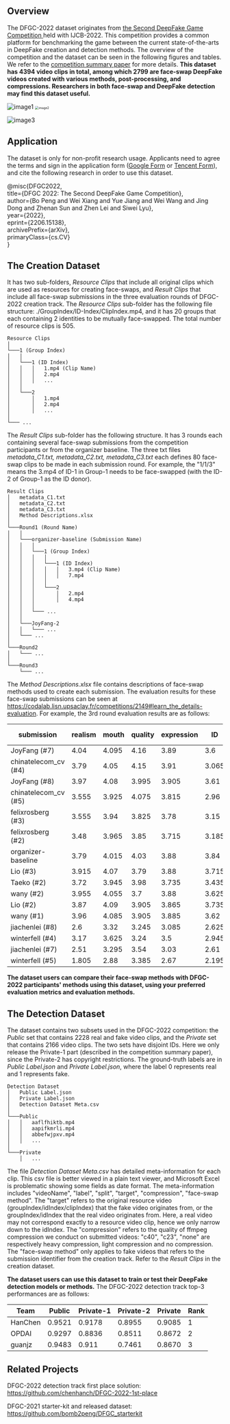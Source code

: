 ## Overview
The DFGC-2022 dataset originates from [the Second DeepFake Game Competition ](https://codalab.lisn.upsaclay.fr/competitions/2149#learn_the_details-overview) held with IJCB-2022. This competition provides a common platform for benchmarking the game between the current state-of-the-arts in DeepFake creation and detection methods. The overview of the competition and the dataset can be seen in the following figures and tables. We refer to the [competition summary paper](https://arxiv.org/abs/2206.15138) for more details. **This dataset has 4394 video clips in total, among which 2799 are face-swap DeepFake videos created with various methods, post-processing, and compressions. Researchers in both face-swap and DeepFake detection may find this dataset useful.** 

![image1](./figs/workflow.png)
<img src="./figs/dataset.png" alt="image2" style="zoom:50%;" />

![image3](./figs/demo.png)

## Application

The dataset is only for non-profit research usage. Applicants need to agree the terms and sign in the application form ([Google Form](https://forms.gle/kEQD6Q3AxLnXzxRR8) or [Tencent Form](https://wj.qq.com/s2/10464423/105d/)), and cite the following research in order to use this dataset.

@misc{DFGC2022,  
      title={DFGC 2022: The Second DeepFake Game Competition},   
      author={Bo Peng and Wei Xiang and Yue Jiang and Wei Wang and Jing Dong and Zhenan Sun and Zhen Lei and Siwei Lyu},  
      year={2022},  
      eprint={2206.15138},  
      archivePrefix={arXiv},  
      primaryClass={cs.CV}  
}

## The Creation Dataset

It has two sub-folders, *Resource Clips* that include all original clips which are used as resources for creating face-swaps, and *Result Clips* that include all face-swap submissions in the three evaluation rounds of DFGC-2022 creation track.
The *Resource Clips* sub-folder has the following file structure:  ./GroupIndex/ID-Index/ClipIndex.mp4, and it has 20 groups that each containing 2 identities to be mutually face-swapped. The total number of resource clips is 505.

```
Resource Clips  
│
└───1 (Group Index)
│   │
│   └───1 (ID Index)
│   │   │   1.mp4 (Clip Name)
│   │   │   2.mp4
│   │   │   ...
│   │
│   └───2
│       │   1.mp4
│       │   2.mp4
│       │   ...
│   
└─── ...
```

The *Result Clips* sub-folder has the following structure. It has 3 rounds each containing several face-swap submissions from the competition participants or from the organizer baseline. The three txt files *metadata_C1.txt, metadata_C2.txt, metadata_C3.txt* each defines 80 face-swap clips to be made in each submission round. For example, the "1/1/3" means the 3.mp4 of ID-1 in Group-1 needs to be face-swapped (with the ID-2 of Group-1 as the ID donor). 
```
Result Clips  
│   metadata_C1.txt
│   metadata_C2.txt
│   metadata_C3.txt
│   Method Descriptions.xlsx
│
└───Round1 (Round Name)
│   │
│   └───organizer-baseline (Submission Name)
│   │   │
│   │   └───1 (Group Index)
│   │   │   │
│   │   │   └───1 (ID Index)
│   │   │   │   │   3.mp4 (Clip Name)
│   │   │   │   │   7.mp4
│   │   │   │
│   │   │   └───2
│   │   │       │   2.mp4
│   │   │       │   4.mp4
│   │   │
│   │   └─── ...
│   │
│   └───JoyFang-2
│   │   └─── ...
│   └─── ...
│   
└───Round2
│   └─── ...
│
└───Round3
    └─── ...
```
The *Method Descriptions.xlsx* file contains descriptions of face-swap methods used to create each submission. The evaluation results for these face-swap submissions can be seen at https://codalab.lisn.upsaclay.fr/competitions/2149#learn_the_details-evaluation. For example, the 3rd round evaluation results are as follows:

| submission           | realism | mouth | quality | expression | ID    | anti-detection | sum    |
| -------------------- | ------- | ----- | ------- | ---------- | ----- | -------------- | ------ |
| JoyFang (#7)         | 4.04    | 4.095 | 4.16    | 3.89       | 3.6   | 5.04           | 24.825 |
| chinatelecom_cv (#4) | 3.79    | 4.05  | 4.15    | 3.91       | 3.065 | 5.106          | 24.071 |
| JoyFang (#8)         | 3.97    | 4.08  | 3.995   | 3.905      | 3.61  | 4.441          | 24.001 |
| chinatelecom_cv (#5) | 3.555   | 3.925 | 4.075   | 3.815      | 2.96  | 4.895          | 23.225 |
| felixrosberg (#3)    | 3.555   | 3.94  | 3.825   | 3.78       | 3.15  | 4.093          | 22.343 |
| felixrosberg (#2)    | 3.48    | 3.965 | 3.85    | 3.715      | 3.185 | 4.092          | 22.287 |
| organizer-baseline   | 3.79    | 4.015 | 4.03    | 3.88       | 3.84  | 2.625          | 22.18  |
| Lio (#3)             | 3.915   | 4.07  | 3.79    | 3.88       | 3.715 | 2.762          | 22.132 |
| Taeko (#2)           | 3.72    | 3.945 | 3.98    | 3.735      | 3.435 | 3.313          | 22.128 |
| wany (#2)            | 3.955   | 4.055 | 3.7     | 3.88       | 3.625 | 2.695          | 21.91  |
| Lio (#2)             | 3.87    | 4.09  | 3.905   | 3.865      | 3.735 | 2.386          | 21.851 |
| wany (#1)            | 3.96    | 4.085 | 3.905   | 3.885      | 3.62  | 2.329          | 21.784 |
| jiachenlei (#8)      | 2.6     | 3.32  | 3.245   | 3.085      | 2.625 | 2.633          | 17.508 |
| winterfell (#4)      | 3.17    | 3.625 | 3.24    | 3.5        | 2.945 | 0.767          | 17.247 |
| jiachenlei (#7)      | 2.51    | 3.295 | 3.54    | 3.03       | 2.61  | 2.095          | 17.08  |
| winterfell (#5)      | 1.805   | 2.88  | 3.385   | 2.67       | 2.195 | 0.695          | 13.63  |

**The dataset users can compare their face-swap methods with DFGC-2022 participants' methods using this dataset, using your preferred evaluation metrics and evaluation methods.**

## The Detection Dataset
The dataset contains two subsets used in the DFGC-2022 competition: the *Public* set that contains 2228 real and fake video clips, and the *Private* set that contains 2166 video clips. The two sets have disjoint IDs. Here we only release the Private-1 part (described in the competition summary paper), since the Private-2 has copyright restrictions. The ground-truth labels are in *Public Label.json* and *Private Label.json*, where the label 0 represents real and 1 represents fake.

```
Detection Dataset  
│   Public Label.json
│   Private Label.json
│   Detection Dataset Meta.csv
│
└───Public
│   │   aaflfhiktb.mp4
│   │   aapifkmrli.mp4
│   │   abbefwjpxv.mp4
│   │   ...
│   
└───Private
    │   ...
```
The file *Detection Dataset Meta.csv* has detailed meta-information for each clip. This csv file is better  viewed in a plain text viewer, and Microsoft Excel is problematic showing some fields as date format. The meta-information includes "videoName", "label", "split", "target", "compression", "face-swap method". The "target" refers to the original resource video (groupIndex/idIndex/clipIndex) that the fake video originates from, or the groupIndex/idIndex that the real video originates from. Here, a real video may not correspond exactly to a resource video clip, hence we only narrow down to the idIndex. The "compression" refers to the quality of ffmpeg compression we conduct on submitted videos: "c40", "c23", "none" are respectively 
heavy compression, light compression and no compression. The "face-swap method" only applies to fake videos that refers to the submission identifier from the creation track. Refer to the *Result Clips* in the creation dataset.

**The dataset users can use this dataset to train or test their DeepFake detection models or methods.** The DFGC-2022 detection track top-3 performances are as follows:

| Team    | Public | Private-1 | Private-2 | Private | Rank |
| ------- | ------ | --------- | --------- | ------- | ---- |
| HanChen | 0.9521 | 0.9178    | 0.8955    | 0.9085  | 1    |
| OPDAI   | 0.9297 | 0.8836    | 0.8511    | 0.8672  | 2    |
| guanjz  | 0.9483 | 0.911     | 0.7461    | 0.8670  | 3    |

## Related Projects

DFGC-2022 detection track first place solution: https://github.com/chenhanch/DFGC-2022-1st-place

DFGC-2021 starter-kit and released dataset: https://github.com/bomb2peng/DFGC_starterkit
